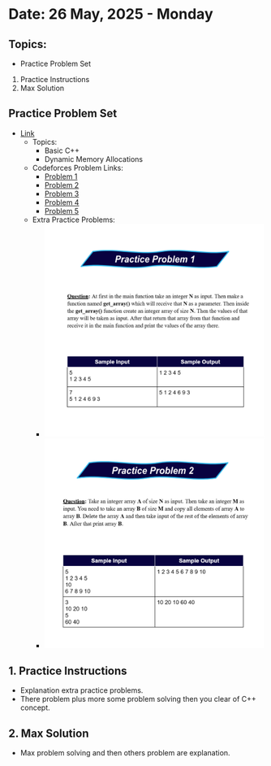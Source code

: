 # Date: 26 May, 2025 - Monday

## Topics:
- Practice Problem Set
1. Practice Instructions
2. Max Solution

## Practice Problem Set
- [Link](https://docs.google.com/document/d/1oHwyJVnvl6wFvXi-NAKLUab_I4rzrTkw/edit?usp=drivesdk&ouid=114998114005563982581&rtpof=true&sd=true)
    - Topics:
        - Basic C++
        - Dynamic Memory Allocations
    - Codeforces Problem Links:
        - [Problem 1](https://codeforces.com/group/MWSDmqGsZm/contest/219158/problem/M)
        - [Problem 2](https://codeforces.com/group/MWSDmqGsZm/contest/219158/problem/C)
        - [Problem 3](https://codeforces.com/group/MWSDmqGsZm/contest/219774/problem/F)
        - [Problem 4](https://codeforces.com/group/MWSDmqGsZm/contest/219432/problem/E)
        - [Problem 5](https://codeforces.com/group/MWSDmqGsZm/contest/219158/problem/K)
    - Extra Practice Problems:
        - <img src="./images/problem1.png" width=500>
        - <img src="./images/problem2.png" width=500>

## 1. Practice Instructions
- Explanation extra practice problems.
- There problem plus more some problem solving then you clear of C++ concept.

## 2. Max Solution
- Max problem solving and then others problem are explanation.